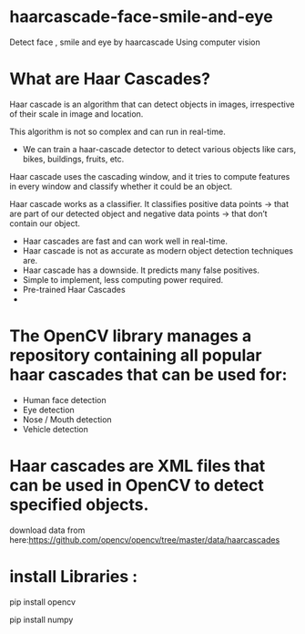 # haarcascade-face-smile-and-eye
Detect face , smile and eye by haarcascade Using computer vision 
# What are Haar Cascades?
Haar cascade is an algorithm that can detect objects in images, irrespective of their scale in image and location.

This algorithm is not so complex and can run in real-time.
- We can train a haar-cascade detector to detect various objects like cars, bikes, buildings, fruits, etc.

Haar cascade uses the cascading window, and it tries to compute features in every window and classify whether it could be an object. 

Haar cascade works as a classifier. It classifies positive data points → that are part of our detected object and negative data points → that don’t contain our object.

- Haar cascades are fast and can work well in real-time.
- Haar cascade is not as accurate as modern object detection techniques are.
- Haar cascade has a downside. It predicts many false positives.
- Simple to implement, less computing power required.
- Pre-trained Haar Cascades
- 
# The OpenCV library manages a repository containing all popular haar cascades that can be used for:

- Human face detection
- Eye detection
- Nose / Mouth detection
- Vehicle detection

# Haar cascades are XML files that can be used in OpenCV to detect specified objects.

download data from here:https://github.com/opencv/opencv/tree/master/data/haarcascades

# install Libraries :
pip install opencv


pip install numpy
